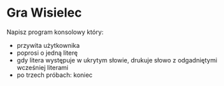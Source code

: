 # Gra Wisielec

Napisz program konsolowy który:
- przywita użytkownika
- poprosi o jedną literę
- gdy litera występuje w ukrytym słowie, drukuje słowo z odgadniętymi wcześniej literami
- po trzech próbach: koniec

